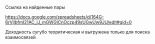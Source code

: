Ссылка на найденные пары

https://docs.google.com/spreadsheets/d/164G-6rVjlbfmI21AC_iJ_mGWGICnOczp49sUGwUw9JU/edit#gid=0


Доходность сугубо теоритическая и выгружена только для поиска взаимосвязей
